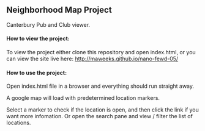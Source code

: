 ## Neighborhood Map Project

Canterbury Pub and Club viewer.

#### How to view the project:

To view the project either clone this repository and open index.html, or you can view the site live here: http://maweeks.github.io/nano-fewd-05/

#### How to use the project:

Open index.html file in a browser and everything should run straight away.

A google map will load with predetermined location markers.

Select a marker to check if the location is open, and then click the link if you want more infomation. Or open the search pane and view / filter the list of locations.